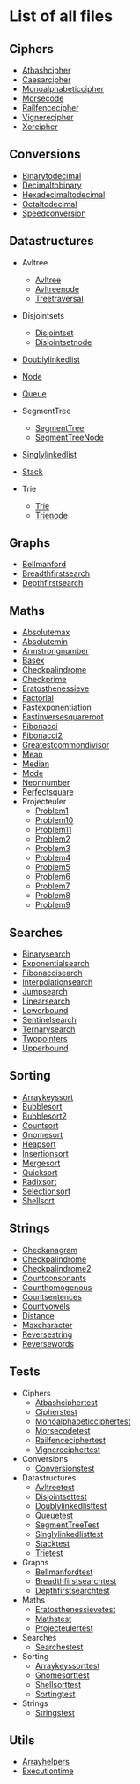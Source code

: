 # List of all files

## Ciphers
  * [Atbashcipher](./Ciphers/AtbashCipher.php)
  * [Caesarcipher](./Ciphers/CaesarCipher.php)
  * [Monoalphabeticcipher](./Ciphers/MonoAlphabeticCipher.php)
  * [Morsecode](./Ciphers/MorseCode.php)
  * [Railfencecipher](./Ciphers/RailfenceCipher.php)
  * [Vignerecipher](./Ciphers/VignereCipher.php)
  * [Xorcipher](./Ciphers/XORCipher.php)

## Conversions
  * [Binarytodecimal](./Conversions/BinaryToDecimal.php)
  * [Decimaltobinary](./Conversions/DecimalToBinary.php)
  * [Hexadecimaltodecimal](./Conversions/HexadecimalToDecimal.php)
  * [Octaltodecimal](./Conversions/OctalToDecimal.php)
  * [Speedconversion](./Conversions/SpeedConversion.php)

## Datastructures
  * Avltree
    * [Avltree](./DataStructures/AVLTree/AVLTree.php)
    * [Avltreenode](./DataStructures/AVLTree/AVLTreeNode.php)
    * [Treetraversal](./DataStructures/AVLTree/TreeTraversal.php)
  * Disjointsets
    * [Disjointset](./DataStructures/DisjointSets/DisjointSet.php)
    * [Disjointsetnode](./DataStructures/DisjointSets/DisjointSetNode.php)
  * [Doublylinkedlist](./DataStructures/DoublyLinkedList.php)
  * [Node](./DataStructures/Node.php)
  * [Queue](./DataStructures/Queue.php)
  * SegmentTree
    * [SegmentTree](./DataStructures/SegmentTree/SegmentTree.php)
    * [SegmentTreeNode](./DataStructures/SegmentTree/SegmentTreeNode.php)
    
  * [Singlylinkedlist](./DataStructures/SinglyLinkedList.php)
  * [Stack](./DataStructures/Stack.php)
  * Trie
    * [Trie](./DataStructures/Trie/Trie.php)
    * [Trienode](./DataStructures/Trie/TrieNode.php)

## Graphs
  * [Bellmanford](./Graphs/BellmanFord.php)
  * [Breadthfirstsearch](./Graphs/BreadthFirstSearch.php)
  * [Depthfirstsearch](./Graphs/DepthFirstSearch.php)

## Maths
  * [Absolutemax](./Maths/AbsoluteMax.php)
  * [Absolutemin](./Maths/AbsoluteMin.php)
  * [Armstrongnumber](./Maths/ArmstrongNumber.php)
  * [Basex](./Maths/BaseX.php)
  * [Checkpalindrome](./Maths/CheckPalindrome.php)
  * [Checkprime](./Maths/CheckPrime.php)
  * [Eratosthenessieve](./Maths/EratosthenesSieve.php)
  * [Factorial](./Maths/Factorial.php)
  * [Fastexponentiation](./Maths/FastExponentiation.php)
  * [Fastinversesquareroot](./Maths/FastInverseSquareRoot.php)
  * [Fibonacci](./Maths/Fibonacci.php)
  * [Fibonacci2](./Maths/Fibonacci2.php)
  * [Greatestcommondivisor](./Maths/GreatestCommonDivisor.php)
  * [Mean](./Maths/Mean.php)
  * [Median](./Maths/Median.php)
  * [Mode](./Maths/Mode.php)
  * [Neonnumber](./Maths/NeonNumber.php)
  * [Perfectsquare](./Maths/PerfectSquare.php)
  * Projecteuler
    * [Problem1](./Maths/ProjectEuler/Problem1.php)
    * [Problem10](./Maths/ProjectEuler/Problem10.php)
    * [Problem11](./Maths/ProjectEuler/Problem11.php)
    * [Problem2](./Maths/ProjectEuler/Problem2.php)
    * [Problem3](./Maths/ProjectEuler/Problem3.php)
    * [Problem4](./Maths/ProjectEuler/Problem4.php)
    * [Problem5](./Maths/ProjectEuler/Problem5.php)
    * [Problem6](./Maths/ProjectEuler/Problem6.php)
    * [Problem7](./Maths/ProjectEuler/Problem7.php)
    * [Problem8](./Maths/ProjectEuler/Problem8.php)
    * [Problem9](./Maths/ProjectEuler/Problem9.php)

## Searches
  * [Binarysearch](./Searches/BinarySearch.php)
  * [Exponentialsearch](./Searches/ExponentialSearch.php)
  * [Fibonaccisearch](./Searches/FibonacciSearch.php)
  * [Interpolationsearch](./Searches/InterpolationSearch.php)
  * [Jumpsearch](./Searches/JumpSearch.php)
  * [Linearsearch](./Searches/LinearSearch.php)
  * [Lowerbound](./Searches/LowerBound.php)
  * [Sentinelsearch](./Searches/SentinelSearch.php)
  * [Ternarysearch](./Searches/TernarySearch.php)
  * [Twopointers](./Searches/TwoPointers.php)
  * [Upperbound](./Searches/UpperBound.php)

## Sorting
  * [Arraykeyssort](./Sorting/ArrayKeysSort.php)
  * [Bubblesort](./Sorting/BubbleSort.php)
  * [Bubblesort2](./Sorting/BubbleSort2.php)
  * [Countsort](./Sorting/CountSort.php)
  * [Gnomesort](./Sorting/GnomeSort.php)
  * [Heapsort](./Sorting/HeapSort.php)
  * [Insertionsort](./Sorting/InsertionSort.php)
  * [Mergesort](./Sorting/MergeSort.php)
  * [Quicksort](./Sorting/QuickSort.php)
  * [Radixsort](./Sorting/RadixSort.php)
  * [Selectionsort](./Sorting/SelectionSort.php)
  * [Shellsort](./Sorting/ShellSort.php)

## Strings
  * [Checkanagram](./Strings/CheckAnagram.php)
  * [Checkpalindrome](./Strings/CheckPalindrome.php)
  * [Checkpalindrome2](./Strings/CheckPalindrome2.php)
  * [Countconsonants](./Strings/CountConsonants.php)
  * [Counthomogenous](./Strings/CountHomogenous.php)
  * [Countsentences](./Strings/CountSentences.php)
  * [Countvowels](./Strings/CountVowels.php)
  * [Distance](./Strings/Distance.php)
  * [Maxcharacter](./Strings/MaxCharacter.php)
  * [Reversestring](./Strings/ReverseString.php)
  * [Reversewords](./Strings/ReverseWords.php)

## Tests
  * Ciphers
    * [Atbashciphertest](./tests/Ciphers/AtbashCipherTest.php)
    * [Cipherstest](./tests/Ciphers/CiphersTest.php)
    * [Monoalphabeticciphertest](./tests/Ciphers/MonoAlphabeticCipherTest.php)
    * [Morsecodetest](./tests/Ciphers/MorseCodeTest.php)
    * [Railfenceciphertest](./tests/Ciphers/RailfenceCipherTest.php)
    * [Vignereciphertest](./tests/Ciphers/VignereCipherTest.php)
  * Conversions
    * [Conversionstest](./tests/Conversions/ConversionsTest.php)
  * Datastructures
    * [Avltreetest](./tests/DataStructures/AVLTreeTest.php)
    * [Disjointsettest](./tests/DataStructures/DisjointSetTest.php)
    * [Doublylinkedlisttest](./tests/DataStructures/DoublyLinkedListTest.php)
    * [Queuetest](./tests/DataStructures/QueueTest.php)
    * [SegmentTreeTest](./tests/DataStructures/SegmentTreeTest.php)
    * [Singlylinkedlisttest](./tests/DataStructures/SinglyLinkedListTest.php)
    * [Stacktest](./tests/DataStructures/StackTest.php)
    * [Trietest](./tests/DataStructures/TrieTest.php)
  * Graphs
    * [Bellmanfordtest](./tests/Graphs/BellmanFordTest.php)
    * [Breadthfirstsearchtest](./tests/Graphs/BreadthFirstSearchTest.php)
    * [Depthfirstsearchtest](./tests/Graphs/DepthFirstSearchTest.php)
  * Maths
    * [Eratosthenessievetest](./tests/Maths/EratosthenesSieveTest.php)
    * [Mathstest](./tests/Maths/MathsTest.php)
    * [Projecteulertest](./tests/Maths/ProjectEulerTest.php)
  * Searches
    * [Searchestest](./tests/Searches/SearchesTest.php)
  * Sorting
    * [Arraykeyssorttest](./tests/Sorting/ArrayKeysSortTest.php)
    * [Gnomesorttest](./tests/Sorting/GnomeSortTest.php)
    * [Shellsorttest](./tests/Sorting/ShellSortTest.php)
    * [Sortingtest](./tests/Sorting/SortingTest.php)
  * Strings
    * [Stringstest](./tests/Strings/StringsTest.php)

## Utils
  * [Arrayhelpers](./Utils/ArrayHelpers.php)
  * [Executiontime](./Utils/ExecutionTime.php)
